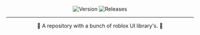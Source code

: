 <div align="center">

![Version](https://img.shields.io/badge/Version-v1.0.1-blue)
![Releases](https://img.shields.io/badge/Release-Stable-brightgreen)
</div>

----

<div align="center">
🎉 A repository with a bunch of roblox UI library's. 🎉
</div>

